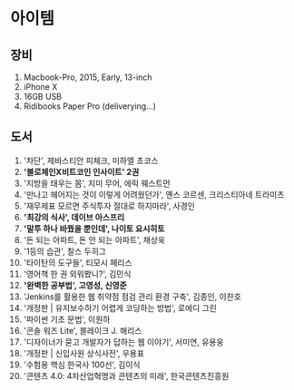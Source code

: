 # 아이템

## 장비

1. Macbook-Pro, 2015, Early, 13-inch
2. iPhone X
3. 16GB USB
4. Ridibooks Paper Pro (deliverying...)

## 도서

1. '차단', 제바스티안 피체크, 미하엘 초코스
2. **'블로체인X비트코인 인사이트' 2권**
3. '지방을 태우는 몸', 지미 무어, 에릭 웨스트먼
4. '만나고 헤어지는 것이 이렇게 어려웠던가', 옌스 코르센, 크리스티아네 트라미츠
5. '재무제표 모르면 주식투자 절대로 하지마라', 사경인
6. **'최강의 식사', 데이브 아스프리**
7. **'말투 하나 바꿨을 뿐인데', 나이토 요시히토**
8. '돈 되는 아파트, 돈 안 되는 아파트', 채상욱
9. '1등의 습관', 찰스 두히그
10. '타이탄의 도구들', 티모시 페리스
11. '영어책 한 권 외워봤니?', 김민식
12. **'완벽한 공부법', 고영성, 신영준**
13. 'Jenkins를 활용한 웹 취약점 점검 관리 환경 구축', 김종인, 이찬호
14. '개정판 | 유지보수하기 어렵게 코딩하는 방법', 로에디 그린
15. '파이썬 기초 문법', 이원하
16. '콘솔 워즈 Lite', 블레이크 J. 해리스
17. '디자이너가 묻고 개발자가 답하는 웹 이야기', 서미연, 유용웅
18. '개정판 | 신입사원 상식사전', 우용표
19. '수험용 핵심 한국사 100선', 김이식
20. '콘텐츠 4.0: 4차산업혁명과 콘텐츠의 미래', 한국콘텐츠진흥원





